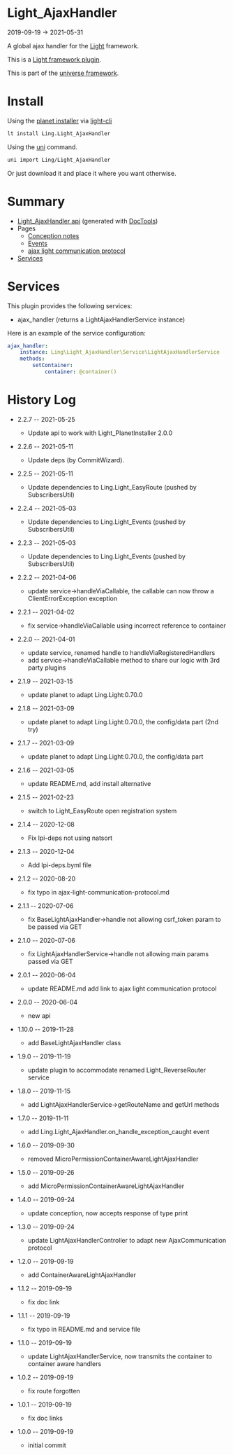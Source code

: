 Light_AjaxHandler
===========
2019-09-19 -> 2021-05-31



A global ajax handler for the [Light](https://github.com/lingtalfi/Light) framework.


This is a [Light framework plugin](https://github.com/lingtalfi/Light/blob/master/doc/pages/plugin.md).

This is part of the [universe framework](https://github.com/karayabin/universe-snapshot).


Install
==========
Using the [planet installer](https://github.com/lingtalfi/Light_PlanetInstaller) via [light-cli](https://github.com/lingtalfi/Light_Cli)
```bash
lt install Ling.Light_AjaxHandler
```

Using the [uni](https://github.com/lingtalfi/universe-naive-importer) command.
```bash
uni import Ling/Light_AjaxHandler
```

Or just download it and place it where you want otherwise.






Summary
===========
- [Light_AjaxHandler api](https://github.com/lingtalfi/Light_AjaxHandler/blob/master/doc/api/Ling/Light_AjaxHandler.md) (generated with [DocTools](https://github.com/lingtalfi/DocTools))
- Pages
    - [Conception notes](https://github.com/lingtalfi/Light_AjaxHandler/blob/master/doc/pages/conception-notes.md)
    - [Events](https://github.com/lingtalfi/Light_AjaxHandler/blob/master/doc/pages/events.md)
    - [ajax light communication protocol](https://github.com/lingtalfi/Light_AjaxHandler/blob/master/doc/pages/ajax-light-communication-protocol.md)
- [Services](#services)





Services
=========


This plugin provides the following services:

- ajax_handler (returns a LightAjaxHandlerService instance)



Here is an example of the service configuration:

```yaml
ajax_handler:
    instance: Ling\Light_AjaxHandler\Service\LightAjaxHandlerService
    methods:
        setContainer:
            container: @container()

```







History Log
=============

- 2.2.7 -- 2021-05-25

    - Update api to work with Light_PlanetInstaller 2.0.0
  
- 2.2.6 -- 2021-05-11

    - Update deps (by CommitWizard).

- 2.2.5 -- 2021-05-11

    - Update dependencies to Ling.Light_EasyRoute (pushed by SubscribersUtil)

- 2.2.4 -- 2021-05-03

    - Update dependencies to Ling.Light_Events (pushed by SubscribersUtil)

- 2.2.3 -- 2021-05-03

    - Update dependencies to Ling.Light_Events (pushed by SubscribersUtil)

- 2.2.2 -- 2021-04-06
  
    - update service->handleViaCallable, the callable can now throw a ClientErrorException exception
  
- 2.2.1 -- 2021-04-02
  
    - fix service->handleViaCallable using incorrect reference to container
  
- 2.2.0 -- 2021-04-01
  
    - update service, renamed handle to handleViaRegisteredHandlers
    - add service->handleViaCallable method to share our logic with 3rd party plugins  
  
- 2.1.9 -- 2021-03-15
  
    - update planet to adapt Ling.Light:0.70.0
  
- 2.1.8 -- 2021-03-09
  
    - update planet to adapt Ling.Light:0.70.0, the config/data part (2nd try)
  
- 2.1.7 -- 2021-03-09

    - update planet to adapt Ling.Light:0.70.0, the config/data part
  
- 2.1.6 -- 2021-03-05

    - update README.md, add install alternative

- 2.1.5 -- 2021-02-23

    - switch to Light_EasyRoute open registration system

- 2.1.4 -- 2020-12-08

    - Fix lpi-deps not using natsort

- 2.1.3 -- 2020-12-04

    - Add lpi-deps.byml file

- 2.1.2 -- 2020-08-20

    - fix typo in ajax-light-communication-protocol.md
    
- 2.1.1 -- 2020-07-06

    - fix BaseLightAjaxHandler->handle not allowing csrf_token param to be passed via GET
    
- 2.1.0 -- 2020-07-06

    - fix LightAjaxHandlerService->handle not allowing main params passed via GET
    
- 2.0.1 -- 2020-06-04

    - update README.md add link to ajax light communication protocol
    
- 2.0.0 -- 2020-06-04

    - new api 
    
- 1.10.0 -- 2019-11-28

    - add BaseLightAjaxHandler class 
    
- 1.9.0 -- 2019-11-19

    - update plugin to accommodate renamed Light_ReverseRouter service 
    
- 1.8.0 -- 2019-11-15

    - add LightAjaxHandlerService->getRouteName and getUrl methods
    
- 1.7.0 -- 2019-11-11

    - add Ling.Light_AjaxHandler.on_handle_exception_caught event
    
- 1.6.0 -- 2019-09-30

    - removed MicroPermissionContainerAwareLightAjaxHandler
    
- 1.5.0 -- 2019-09-26

    - add MicroPermissionContainerAwareLightAjaxHandler
    
- 1.4.0 -- 2019-09-24

    - update conception, now accepts response of type print
    
- 1.3.0 -- 2019-09-24

    - update LightAjaxHandlerController to adapt new AjaxCommunication protocol
    
- 1.2.0 -- 2019-09-19

    - add ContainerAwareLightAjaxHandler
    
- 1.1.2 -- 2019-09-19

    - fix doc link
    
- 1.1.1 -- 2019-09-19

    - fix typo in README.md and service file

- 1.1.0 -- 2019-09-19

    - update LightAjaxHandlerService, now transmits the container to container aware handlers
    
- 1.0.2 -- 2019-09-19

    - fix route forgotten
    
- 1.0.1 -- 2019-09-19

    - fix doc links
    
- 1.0.0 -- 2019-09-19

    - initial commit